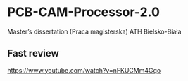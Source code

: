 # PCB-CAM-Processor-2.0
Master’s dissertation (Praca magisterska) ATH Bielsko-Biała


## Fast review
https://www.youtube.com/watch?v=nFKUCMm4Gqo
